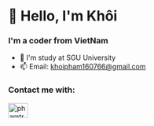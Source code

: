 # 👋 Hello, I'm Khôi
### I'm a coder from VietNam
- 🧐 I'm study at SGU University
- 📫 Email: khoipham160766@gmail.com
### Contact me with:
<p>
<img align="center" src="https://cdn.jsdelivr.net/npm/simple-icons@3.0.1/icons/facebook.svg" alt="phamtrankhoi" height="30" width="40" />
</p>

